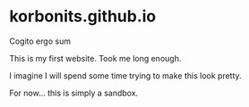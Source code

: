 # korbonits.github.io
Cogito ergo sum

This is my first website. Took me long enough.

I imagine I will spend some time trying to make this look pretty.

For now... this is simply a sandbox.